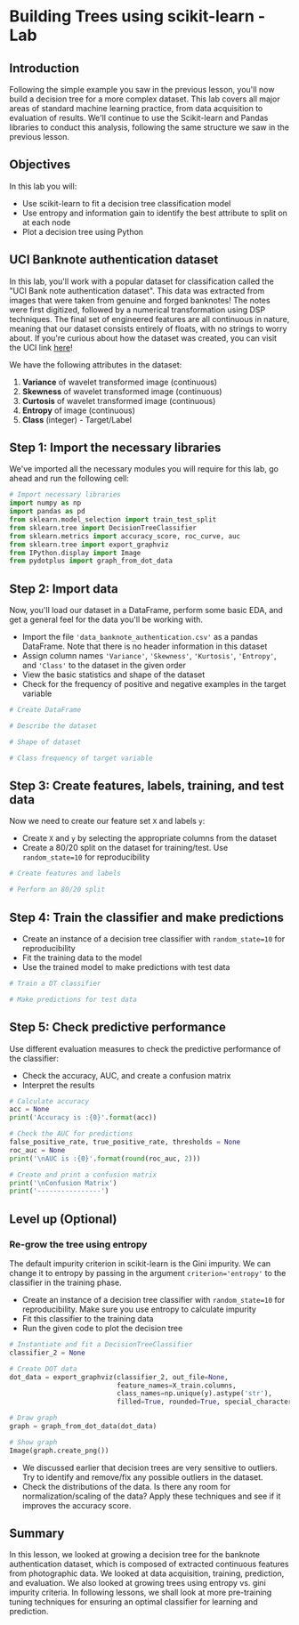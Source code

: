 
# Building Trees using scikit-learn - Lab

## Introduction

Following the simple example you saw in the previous lesson, you'll now build a decision tree for a more complex dataset. This lab covers all major areas of standard machine learning practice, from data acquisition to evaluation of results. We'll continue to use the Scikit-learn and Pandas libraries to conduct this analysis, following the same structure we saw in the previous lesson.

## Objectives

In this lab you will:

- Use scikit-learn to fit a decision tree classification model 
- Use entropy and information gain to identify the best attribute to split on at each node 
- Plot a decision tree using Python 

## UCI Banknote authentication dataset

In this lab, you'll work with a popular dataset for classification called the "UCI Bank note authentication dataset". This data was extracted from images that were taken from genuine and forged banknotes! The notes were first digitized, followed by a numerical transformation using DSP techniques. The final set of engineered features are all continuous in nature, meaning that our dataset consists entirely of floats, with no strings to worry about. If you're curious about how the dataset was created, you can visit the UCI link [here](https://archive.ics.uci.edu/ml/datasets/banknote+authentication)!

We have the following attributes in the dataset:  

1. __Variance__ of wavelet transformed image (continuous) 
2. __Skewness__ of wavelet transformed image (continuous) 
3. __Curtosis__ of wavelet transformed image (continuous) 
4. __Entropy__ of image (continuous) 
5. __Class__ (integer) - Target/Label 

## Step 1: Import the necessary libraries 

We've imported all the necessary modules you will require for this lab, go ahead and run the following cell: 


```python
# Import necessary libraries
import numpy as np 
import pandas as pd 
from sklearn.model_selection import train_test_split
from sklearn.tree import DecisionTreeClassifier 
from sklearn.metrics import accuracy_score, roc_curve, auc
from sklearn.tree import export_graphviz
from IPython.display import Image  
from pydotplus import graph_from_dot_data
```

## Step 2: Import data

Now, you'll load our dataset in a DataFrame, perform some basic EDA, and get a general feel for the data you'll be working with.

- Import the file `'data_banknote_authentication.csv'` as a pandas DataFrame. Note that there is no header information in this dataset 
- Assign column names `'Variance'`, `'Skewness'`, `'Kurtosis'`, `'Entropy'`, and `'Class'` to the dataset in the given order 
- View the basic statistics and shape of the dataset 
- Check for the frequency of positive and negative examples in the target variable


```python
# Create DataFrame

```


```python
# Describe the dataset

```


```python
# Shape of dataset

```


```python
# Class frequency of target variable 

```

## Step 3: Create features, labels, training, and test data

Now we need to create our feature set `X` and labels `y`:  
- Create `X` and `y` by selecting the appropriate columns from the dataset
- Create a 80/20 split on the dataset for training/test. Use `random_state=10` for reproducibility


```python
# Create features and labels

```


```python
# Perform an 80/20 split

```

## Step 4: Train the classifier and make predictions
- Create an instance of a decision tree classifier with `random_state=10` for reproducibility
- Fit the training data to the model 
- Use the trained model to make predictions with test data


```python
# Train a DT classifier

```


```python
# Make predictions for test data

```

## Step 5: Check predictive performance

Use different evaluation measures to check the predictive performance of the classifier: 
- Check the accuracy, AUC, and create a confusion matrix 
- Interpret the results 


```python
# Calculate accuracy 
acc = None
print('Accuracy is :{0}'.format(acc))

# Check the AUC for predictions
false_positive_rate, true_positive_rate, thresholds = None
roc_auc = None
print('\nAUC is :{0}'.format(round(roc_auc, 2)))

# Create and print a confusion matrix 
print('\nConfusion Matrix')
print('----------------')
```

## Level up (Optional)


### Re-grow the tree using entropy 

The default impurity criterion in scikit-learn is the Gini impurity. We can change it to entropy by passing in the argument `criterion='entropy'` to the classifier in the training phase.  

- Create an instance of a decision tree classifier with `random_state=10` for reproducibility. Make sure you use entropy to calculate impurity 
- Fit this classifier to the training data 
- Run the given code to plot the decision tree


```python
# Instantiate and fit a DecisionTreeClassifier
classifier_2 = None
```


```python
# Create DOT data
dot_data = export_graphviz(classifier_2, out_file=None, 
                           feature_names=X_train.columns,  
                           class_names=np.unique(y).astype('str'), 
                           filled=True, rounded=True, special_characters=True)

# Draw graph
graph = graph_from_dot_data(dot_data)  

# Show graph
Image(graph.create_png())
```

- We discussed earlier that decision trees are very sensitive to outliers. Try to identify and remove/fix any possible outliers in the dataset.
- Check the distributions of the data. Is there any room for normalization/scaling of the data? Apply these techniques and see if it improves the accuracy score.

## Summary 

In this lesson, we looked at growing a decision tree for the banknote authentication dataset, which is composed of extracted continuous features from photographic data. We looked at data acquisition, training, prediction, and evaluation. We also looked at growing trees using entropy vs. gini impurity criteria. In following lessons, we shall look at more pre-training tuning techniques for ensuring an optimal classifier for learning and prediction.  
